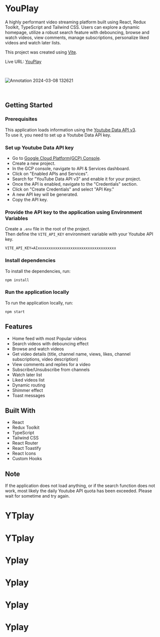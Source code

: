 # YouPlay

A highly performant video streaming platform built using React, Redux Toolkit, TypeScript and Tailwind CSS. Users can explore a dynamic homepage, utilize a robust search feature with debouncing, browse and watch videos, view comments, manage subscriptions, personalize liked videos and watch later lists.

This project was created using [Vite](https://vitejs.dev/guide/).

Live URL: [YouPlay](https://youplay-v1.netlify.app/)

<br />

![Annotation 2024-03-08 132621](https://github.com/SravanSTG/YouPlay/assets/53626426/fd6130d0-91f7-4dc1-bfc6-5d894183dd40)

<br />

## Getting Started
### Prerequisites
This application loads information using the [Youtube Data API v3](https://developers.google.com/youtube/v3/docs/). <br />
To use it, you need to set up a Youtube Data API key.

### Set up Youtube Data API key
- Go to [Google Cloud Platform(GCP) Console](https://console.cloud.google.com/).
- Create a new project.
- In the GCP console, navigate to API & Services dashboard.
- Click on "Enabled APIs and Services".
- Search for "YouTube Data API v3" and enable it for your project.
- Once the API is enabled, navigate to the "Credentials" section.
- Click on "Create Credentials" and select "API Key."
- A new API key will be generated.
- Copy the API key.

### Provide the API key to the application using Environment Variables
Create a `.env` file in the root of the project. <br/>
Then define the `VITE_API_KEY` environment variable with your Youtube API key. <br />
```
VITE_API_KEY=AIxxxxxxxxxxxxxxxxxxxxxxxxxxxxxxxxxxxx
```

### Install dependencies
To install the dependencies, run:
```
npm install
```

### Run the application locally
To run the application locally, run:
```
npm start
```

## Features

- Home feed with most Popular videos
- Search videos with debouncing effect
- Browse and watch videos
- Get video details (title, channel name, views, likes, channel subscriptions, video description)
- View comments and replies for a video
- Subscribe/Unsubscribe from channels
- Watch later list
- Liked videos list
- Dynamic routing
- Shimmer effect
- Toast messages

## Built With

- React
- Redux Toolkit
- TypeScript
- Tailwind CSS
- React Router
- React Toastify
- React Icons
- Custom Hooks

## Note
If the application does not load anything, or if the search function does not work, most likely the daily Youtube API quota has been exceeded. Please wait for sometime and try again.
# YTplay
# YTplay
# Yplay
# Yplay
# Yplay
# Yplay
